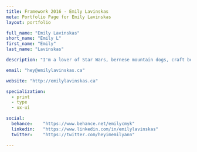 ```yaml
---
title: Framework 2016 - Emily Lavinskas
meta: Portfolio Page for Emily Lavinskas
layout: portfolio

full_name: "Emily Lavinskas"
short_name: "Emily L"
first_name: "Emily"
last_name: "Lavinskas"

description: "I'm a lover of Star Wars, bernese mountain dogs, craft beer, autumn, good kerning and ampersands, but not in that particular order."

email: "hey@emilylavinskas.ca"

website: "http://emilylavinskas.ca"

specialization:
  - print
  - type
  - ux-ui

social:
  behance:    "https://www.behance.net/emilycmyk"
  linkedin:   "https://www.linkedin.com/in/emilylavinskas"
  twitter:    "https://twitter.com/heyimemilyann"

---
```

